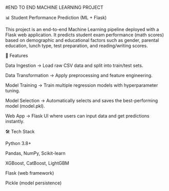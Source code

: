 #END TO END MACHINE LEARNING PROJECT

📊 Student Performance Prediction (ML + Flask)

This project is an end-to-end Machine Learning pipeline deployed with a Flask web application.
It predicts student exam performance (math scores) based on demographic and educational factors such as gender, parental education, lunch type, test preparation, and reading/writing scores.

🚀 Features

Data Ingestion → Load raw CSV data and split into train/test sets.

Data Transformation → Apply preprocessing and feature engineering.

Model Training → Train multiple regression models with hyperparameter tuning.

Model Selection → Automatically selects and saves the best-performing model (model.pkl).

Web App → Flask UI where users can input data and get predictions instantly.

🛠️ Tech Stack

Python 3.8+

Pandas, NumPy, Scikit-learn

XGBoost, CatBoost, LightGBM

Flask (web framework)

Pickle (model persistence)
